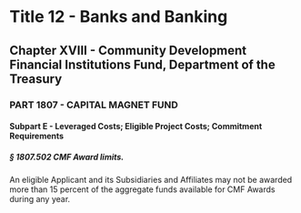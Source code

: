 
# Title 12 - Banks and Banking
## Chapter XVIII - Community Development Financial Institutions Fund, Department of the Treasury
### PART 1807 - CAPITAL MAGNET FUND
#### Subpart E - Leveraged Costs; Eligible Project Costs; Commitment Requirements
##### § 1807.502 CMF Award limits.

An eligible Applicant and its Subsidiaries and Affiliates may not be awarded more than 15 percent of the aggregate funds available for CMF Awards during any year.
